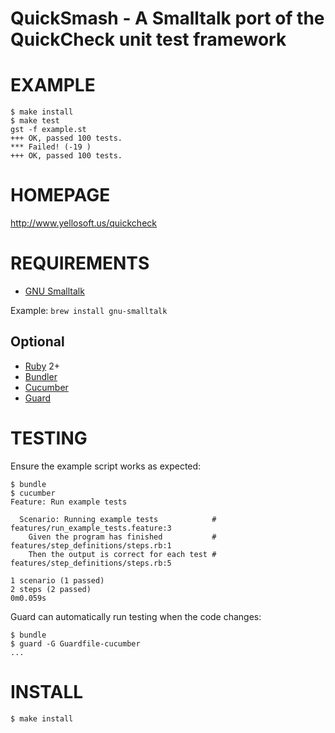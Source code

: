 # QuickSmash - A Smalltalk port of the QuickCheck unit test framework

# EXAMPLE

    $ make install
    $ make test
    gst -f example.st
    +++ OK, passed 100 tests.
    *** Failed! (-19 )
    +++ OK, passed 100 tests.

# HOMEPAGE

http://www.yellosoft.us/quickcheck

# REQUIREMENTS

* [GNU Smalltalk](http://smalltalk.gnu.org/)

Example: `brew install gnu-smalltalk`

## Optional

* [Ruby](https://www.ruby-lang.org/) 2+
* [Bundler](http://bundler.io/)
* [Cucumber](http://cukes.info/)
* [Guard](http://guardgem.org/)

# TESTING

Ensure the example script works as expected:

    $ bundle
    $ cucumber
    Feature: Run example tests

      Scenario: Running example tests            # features/run_example_tests.feature:3
        Given the program has finished           # features/step_definitions/steps.rb:1
        Then the output is correct for each test # features/step_definitions/steps.rb:5

    1 scenario (1 passed)
    2 steps (2 passed)
    0m0.059s

Guard can automatically run testing when the code changes:

    $ bundle
    $ guard -G Guardfile-cucumber
    ...

# INSTALL

    $ make install
